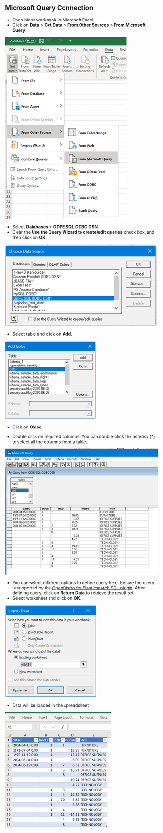 ## Microsoft Query Connection

* Open blank workbook in Microsoft Excel.
* Click on **Data** > **Get Data** > **From Other Sources** > **From Microsoft Query**

<img src="img/select_microsoft_query.png" width="400">

* Select **Databases** > **ODFE SQL ODBC DSN**. 
* Clear the **Use the Query Wizard to create/edit queries** check box, and then click on **OK**.

<img src="img/microsoft_query_disable_use_the_query_wizard_option.png" width="500">

* Select table and click on **Add**.

<img src="img/microsoft_query_select_tables.png" width="300">
 
* Click on **Close**.

* Double click on required columns. You can double-click the asterisk (*) to select all the columns from a table.

<img src="img/microsoft_query_select_colums.png" width="600">

* You can select different options to define query here. Ensure the query is supported by the [OpenDistro for Elasticsearch SQL plugin](https://github.com/opendistro-for-elasticsearch/sql). After defining query, click on **Return Data** to retrieve the result set.
* Select worksheet and click on **OK**.

<img src="img/microsoft_query_import_data.png" width="300">

* Data will be loaded in the spreadsheet

<img src="img/microsoft_query_loaded_data.png" width="350">
